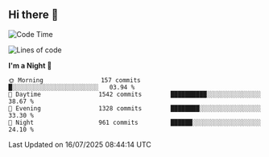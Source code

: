 ## Hi there 👋

<!--
**Wangmerlyn/Wangmerlyn** is a ✨ _special_ ✨ repository because its `README.md` (this file) appears on your GitHub profile.

Here are some ideas to get you started:

- 🔭 I’m currently working on ...
- 🌱 I’m currently learning ...
- 👯 I’m looking to collaborate on ...
- 🤔 I’m looking for help with ...
- 💬 Ask me about ...
- 📫 How to reach me: ...
- 😄 Pronouns: ...
- ⚡ Fun fact: ...
-->
<!--START_SECTION:waka-->
![Code Time](http://img.shields.io/badge/Code%20Time-423%20hrs%203%20mins-blue)

![Lines of code](https://img.shields.io/badge/From%20Hello%20World%20I%27ve%20Written-20.2%20million%20lines%20of%20code-blue)

**I'm a Night 🦉** 

```text
🌞 Morning                157 commits         █░░░░░░░░░░░░░░░░░░░░░░░░   03.94 % 
🌆 Daytime                1542 commits        ██████████░░░░░░░░░░░░░░░   38.67 % 
🌃 Evening                1328 commits        ████████░░░░░░░░░░░░░░░░░   33.30 % 
🌙 Night                  961 commits         ██████░░░░░░░░░░░░░░░░░░░   24.10 % 
```



 Last Updated on 16/07/2025 08:44:14 UTC
<!--END_SECTION:waka-->

